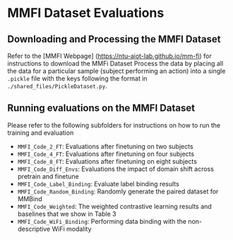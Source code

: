 # MMFI Dataset Evaluations

## Downloading and Processing the MMFI Dataset
Refer to the [MMFI Webpage] (https://ntu-aiot-lab.github.io/mm-fi) for instructions to download the MMFi Dataset
Process the data by placing all the data for a particular sample (subject performing an action) into a single `.pickle` file with the keys following the format in `./shared_files/PickleDataset.py`.

## Running evaluations on the MMFI Dataset

Please refer to the following subfolders for instructions on how to run the training and evaluation
- `MMFI_Code_2_FT`: Evaluations after finetuning on two subjects
- `MMFI_Code_4_FT`: Evaluations after finetuning on four subjects
- `MMFI_Code_8_FT`: Evaluations after finetuning on eight subjects
- `MMFI_Code_Diff_Envs`: Evaluations the impact of domain shift across pretrain and finetune
- `MMFI_Code_Label_Binding`: Evaluate label binding results
- `MMFI_Code_Random_Binding`: Randomly generate the paired dataset for MMBind
- `MMFI_Code_Weighted`: The weighted contrastive learning results and baselines that we show in Table 3
- `MMFI_Code_WiFi_Binding`: Performing data binding with the non-descriptive WiFi modality

